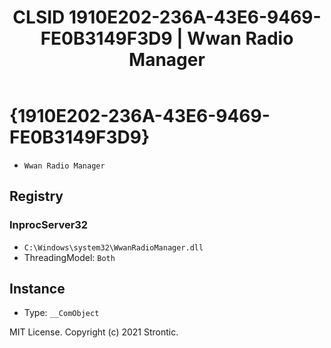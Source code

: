 ﻿---
title: "CLSID 1910E202-236A-43E6-9469-FE0B3149F3D9 | Wwan Radio Manager"
excerpt: What is COM-Object CLSID 1910E202-236A-43E6-9469-FE0B3149F3D9?
---

# {1910E202-236A-43E6-9469-FE0B3149F3D9}

* `Wwan Radio Manager`

## Registry


### InprocServer32

* `C:\Windows\system32\WwanRadioManager.dll`
* ThreadingModel: `Both`

## Instance

* Type: `__ComObject`

MIT License. Copyright (c) 2021 Strontic.


